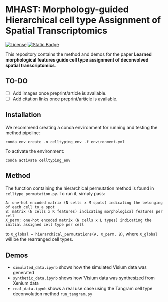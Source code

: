 # MHAST: Morphology-guided Hierarchical cell type Assignment of Spatial Transcriptomics
[![License](https://img.shields.io/badge/License-Apache%202.0-blue.svg)](https://opensource.org/licenses/Apache-2.0)
[![Static Badge](https://img.shields.io/badge/demo-mouse_brain-brightgreen)](https://tissuumaps.scilifelab.se/brain_mouse.tmap?path=private/midl)

This repository contains the method and demos for the paper **Learned morphological features guide cell type assignment of deconvolved spatial transcriptomics**.

## TO-DO
- [ ] Add images once preprint/article is available.
- [ ] Add citation links once preprint/article is available.
      
## Installation

We recommend creating a conda environment for running and testing the method pipeline:
```shell
conda env create -n celltyping_env -f environment.yml
```

To activate the environment:
```shell
conda activate celltyping_env
```

## Method

The function containing the hierarchical permutation method is found in `celltype_permutation.py`. To run it, simply pass:

```
A: one-hot encoded matrix (N cells x M spots) indicating the belonging of each cell to a spot
B: matrix (N cells x K features) indicating morphological features per cell
X_perm: one-hot encoded matrix (N cells x L types) indicating the initial assigned cell type per cell
```

to `X_global = hierarchical_permutations(A, X_perm, B)`, where `X_global` will be the rearranged cell types.


## Demos

* `simulated_data.ipynb` shows how the simulated Visium data was generated
* `synthetic_data.ipynb` shows how Visium data was synthesized from Xenium data
* `real_data.ipynb` shows a real use case using the Tangram cell type deconvolution method `run_tangram.py`

